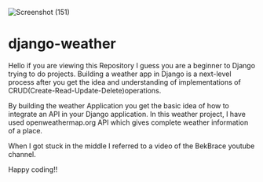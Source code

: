 ![Screenshot (151)](https://user-images.githubusercontent.com/58509628/137305633-60f2907c-11ac-4ba9-a7d4-606c24e84f44.png)
# django-weather
Hello if you are viewing this Repository  I guess you are a beginner to Django trying to do projects. Building a weather app in Django is a  next-level process after you get the idea and understanding of implementations of CRUD(Create-Read-Update-Delete)operations.

By building the weather Application you get the basic idea of how to integrate an API in your Django application.  In this weather project, I have used openweathermap.org API which gives complete weather information of a place.

When I got stuck in the middle I referred to a video of the BekBrace youtube channel. 

Happy coding!!

